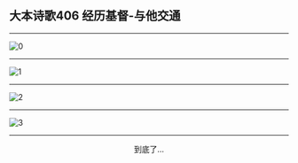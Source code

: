 
## 大本诗歌406 经历基督-与他交通
        
<div id="aplayer0"></div>

---

<img alt="0" data-original="/data/d0406/0">

---

<img alt="1" data-original="/data/d0406/1">

---

<img alt="2" data-original="/data/d0406/2">

---

<img alt="3" data-original="/data/d0406/3">

---

<p style="text-align: center">到底了...</p>

<script src="/js/dist-view.js"></script>

<script>
MAIN.id = 'd0406';
        
const ap0 = new APlayer({
    container: document.getElementById('aplayer0'),
    volume: 1,
    loop: 'none',
    preload: 'none',
    audio: [{
        name: '大本诗歌406.mp3',
        artist: '大本诗歌',
        url: 'https://res.wx.qq.com/voice/getvoice?mediaid=MzI0NTk3MDM5M18yMjQ3NDkyNTM1',
        cover: '/favicon'
    }]
});
</script>
